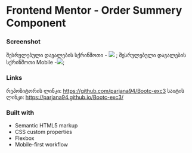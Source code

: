 # Frontend Mentor - Order Summery Component

### Screenshot

შესრულებული დავალების სქრინშოთი - ![](high.png) ;
შესრულებული დავალების სქრინშოთი Mobile -![](mob.png);

### Links

რეპოზიტორის ლინკი: https://github.com/parjana94/Bootc-exc3
საიტის ლინკი: https://parjana94.github.io/Bootc-exc3/

### Built with

- Semantic HTML5 markup
- CSS custom properties
- Flexbox
- Mobile-first workflow
